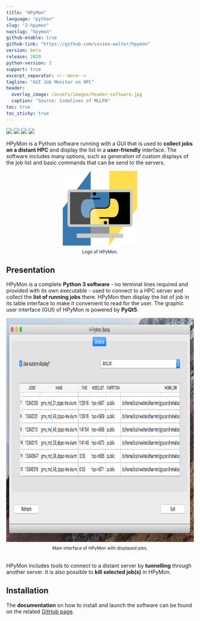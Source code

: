 ```yaml
---
title: "HPyMon"
language: "python"
slug: "2-hpymon"
navslug: "hpymon"
github-enable: true
github-link: "https://github.com/vivien-walter/hpymon"
version: beta
release: 2020
python-version: 3
support: true
excerpt_separator: <!--more-->
tagline: "GUI Job Monitor on HPC"
header:
  overlay_image: /assets/images/header-software.jpg
  caption: "Source: Codelines of MLLPA"
toc: true
toc_sticky: true
---
```


<img src="https://img.shields.io/badge/version-{{ page.version }}-f39f37">
<img src="https://img.shields.io/badge/release-{{ page.release }}-0377fc">
<img src="https://img.shields.io/badge/python-{{ page.python-version }}-3b9c46">
<img src="https://img.shields.io/badge/support-{{ page.support }}-8c8c8c">

HPyMon is a Python software running with a GUI that is used to **collect jobs on a distant HPC** and display the list in a **user-friendly** interface.
The software includes many options, such as generation of custom displays of the job list and basic commands that can be send to the servers.

<!--more-->

<center><img src="https://github.com/vivien-walter/hpymon/blob/main/sources/main/icons/linux/256.png" width='200' height='200'/></center>
<center><sub>Logo of HPyMon.</sub></center>

## Presentation

HPyMon is a complete **Python 3 software** - no terminal lines required and provided with its own executable - used to connect to a HPC server and
collect the **list of running jobs** there. HPyMon then display the list of job in its table interface to make it convenient to read for
the user. The graphic user interface (GUI) of HPyMon is powered by **PyQt5**.

<center><img src="https://github.com/vivien-walter/hpymon/blob/main/sources/main/resources/base/help/main.png" width='600' height='600'/></center>
<center><sub>Main interface of HPyMon with displayed jobs.</sub></center>
<br>

HPyMon includes tools to connect to a distant server by **tunnelling** through another server. It is also possible to **kill selected job(s)** in HPyMon.

## Installation

The **documentation** on how to install and launch the software can be found on the related [GitHub page](https://github.com/vivien-walter/hpymon).
